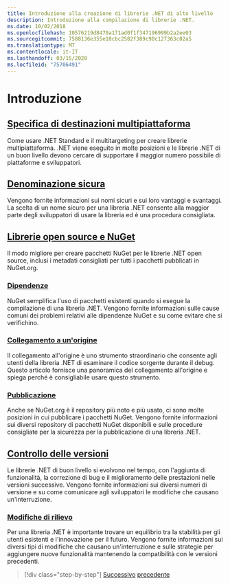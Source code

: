 ```yaml
---
title: Introduzione alla creazione di librerie .NET di alto livello
description: Introduzione alla compilazione di librerie .NET.
ms.date: 10/02/2018
ms.openlocfilehash: 10576219d8470a171ad0f1f347196999b2a2ee03
ms.sourcegitcommit: 7588136e355e10cbc2582f389c90c127363c02a5
ms.translationtype: MT
ms.contentlocale: it-IT
ms.lasthandoff: 03/15/2020
ms.locfileid: "75706491"
---
```

# <a name="get-started"></a>Introduzione

## <a name="cross-platform-targeting"></a>[Specifica di destinazioni multipiattaforma](./cross-platform-targeting.md)

Come usare .NET Standard e il multitargeting per creare librerie multipiattaforma. .NET viene eseguito in molte posizioni e le librerie .NET di un buon livello devono cercare di supportare il maggior numero possibile di piattaforme e sviluppatori.

## <a name="strong-naming"></a>[Denominazione sicura](./strong-naming.md)

Vengono fornite informazioni sui nomi sicuri e sui loro vantaggi e svantaggi. La scelta di un nome sicuro per una libreria .NET consente alla maggior parte degli sviluppatori di usare la libreria ed è una procedura consigliata.

## <a name="nuget-and-open-source-libraries"></a>[Librerie open source e NuGet](./nuget.md)

Il modo migliore per creare pacchetti NuGet per le librerie .NET open source, inclusi i metadati consigliati per tutti i pacchetti pubblicati in NuGet.org.

### <a name="dependencies"></a>[Dipendenze](./dependencies.md)

NuGet semplifica l'uso di pacchetti esistenti quando si esegue la compilazione di una libreria .NET. Vengono fornite informazioni sulle cause comuni dei problemi relativi alle dipendenze NuGet e su come evitare che si verifichino.

### <a name="source-link"></a>[Collegamento a un'origine](./sourcelink.md)

Il collegamento all'origine è uno strumento straordinario che consente agli utenti della libreria .NET di esaminare il codice sorgente durante il debug. Questo articolo fornisce una panoramica del collegamento all'origine e spiega perché è consigliabile usare questo strumento.

### <a name="publishing"></a>[Pubblicazione](./publish-nuget-package.md)

Anche se NuGet.org è il repository più noto e più usato, ci sono molte posizioni in cui pubblicare i pacchetti NuGet. Vengono fornite informazioni sui diversi repository di pacchetti NuGet disponibili e sulle procedure consigliate per la sicurezza per la pubblicazione di una libreria .NET.

## <a name="versioning"></a>[Controllo delle versioni](./versioning.md)

Le librerie .NET di buon livello si evolvono nel tempo, con l'aggiunta di funzionalità, la correzione di bug e il miglioramento delle prestazioni nelle versioni successive. Vengono fornite informazioni sui diversi numeri di versione e su come comunicare agli sviluppatori le modifiche che causano un'interruzione.

### <a name="breaking-changes"></a>[Modifiche di rilievo](./breaking-changes.md)

Per una libreria .NET è importante trovare un equilibrio tra la stabilità per gli utenti esistenti e l'innovazione per il futuro. Vengono fornite informazioni sui diversi tipi di modifiche che causano un'interruzione e sulle strategie per aggiungere nuove funzionalità mantenendo la compatibilità con le versioni precedenti.

>[!div class="step-by-step"]
>[Successivo](index.md)
>[precedente](cross-platform-targeting.md)
